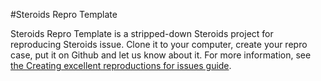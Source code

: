 #Steroids Repro Template

Steroids Repro Template is a stripped-down Steroids project for reproducing Steroids issue. Clone it to your computer, create your repro case, put it on Github and let us know about it. For more information, see [the Creating excellent reproductions for issues guide]().

